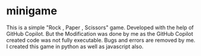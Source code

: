 # minigame
This is a simple "Rock , Paper , Scissors" game.
Developed with the help of GitHub Copilot.
But the Modification was done by me as the GitHub Copilot created code was not fully executable.
Bugs and errors are removed by me.
I created this game in python as well as javascript also.
